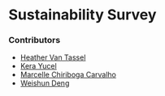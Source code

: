 # Sustainability Survey

### Contributors

- [Heather Van Tassel](https://github.com/heathervant)
- [Kera Yucel](https://github.com/K3ra-y)
- [Marcelle Chiriboga Carvalho](https://github.com/mchiriboga)
- [Weishun Deng](https://github.com/xiaoweideng)
